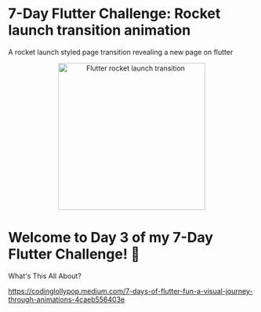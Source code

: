 # 7-Day Flutter Challenge: Rocket launch transition animation
A rocket launch styled page transition revealing a new page on flutter

<p align="center">
  <img src="https://media.giphy.com/media/P5okiKJwSre5rMcvzE/giphy.gif" alt="Flutter rocket launch transition" width="300">
</p>

# Welcome to Day 3 of my 7-Day Flutter Challenge! 🚀

What's This All About?

https://codinglollypop.medium.com/7-days-of-flutter-fun-a-visual-journey-through-animations-4caeb556403e
